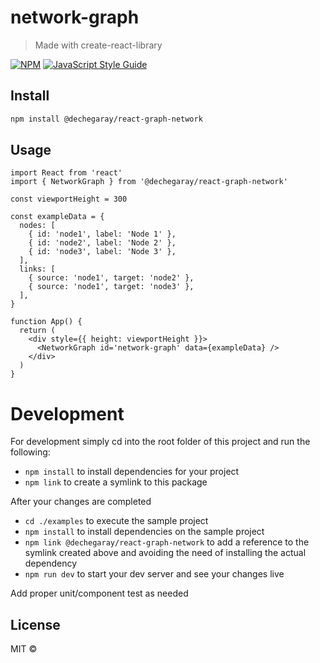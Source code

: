 # network-graph

> Made with create-react-library

[![NPM](https://img.shields.io/npm/v/network-graph.svg)](https://www.npmjs.com/package/network-graph) [![JavaScript Style Guide](https://img.shields.io/badge/code_style-standard-brightgreen.svg)](https://standardjs.com)

## Install

```bash
npm install @dechegaray/react-graph-network
```

## Usage

```tsx
import React from 'react'
import { NetworkGraph } from '@dechegaray/react-graph-network'

const viewportHeight = 300

const exampleData = {
  nodes: [
    { id: 'node1', label: 'Node 1' },
    { id: 'node2', label: 'Node 2' },
    { id: 'node3', label: 'Node 3' },
  ],
  links: [
    { source: 'node1', target: 'node2' },
    { source: 'node1', target: 'node3' },
  ],
}

function App() {
  return (
    <div style={{ height: viewportHeight }}>
      <NetworkGraph id='network-graph' data={exampleData} />
    </div>
  )
}
```

# Development

For development simply cd into the root folder of this project and run the following:

- `npm install` to install dependencies for your project
- `npm link` to create a symlink to this package

After your changes are completed

- `cd ./examples` to execute the sample project
- `npm install` to install dependencies on the sample project
- `npm link @dechegaray/react-graph-network` to add a reference to the symlink created above and avoiding the need of installing the actual dependency
- `npm run dev` to start your dev server and see your changes live

Add proper unit/component test as needed

## License

MIT © [](https://github.com/)
